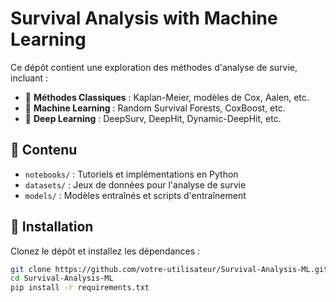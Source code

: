 # Survival Analysis with Machine Learning 

Ce dépôt contient une exploration des méthodes d'analyse de survie, incluant :  
- 📌 **Méthodes Classiques** : Kaplan-Meier, modèles de Cox, Aalen, etc.  
- 🤖 **Machine Learning** : Random Survival Forests, CoxBoost, etc.  
- 🧠 **Deep Learning** : DeepSurv, DeepHit, Dynamic-DeepHit, etc.  

## 📂 Contenu  
- `notebooks/` : Tutoriels et implémentations en Python  
- `datasets/` : Jeux de données pour l'analyse de survie  
- `models/` : Modèles entraînés et scripts d'entraînement  

## 🚀 Installation  
Clonez le dépôt et installez les dépendances :  
```bash
git clone https://github.com/votre-utilisateur/Survival-Analysis-ML.git  
cd Survival-Analysis-ML  
pip install -r requirements.txt  


